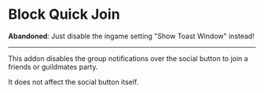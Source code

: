 # Block Quick Join

**Abandoned**: Just disable the ingame setting "Show Toast Window" instead!

---------

This addon disables the group notifications over the social button to join a friends or guildmates party.

It does not affect the social button itself.